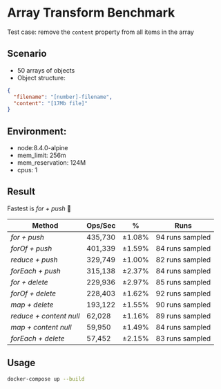 # Array Transform Benchmark

Test case: remove the `content` property from all items in the array

## Scenario

- 50 arrays of objects
- Object structure:

```json
{
  "filename": "[number]-filename",
  "content": "[17Mb file]"
}
```

## Environment:

- node:8.4.0-alpine
- mem_limit: 256m
- mem_reservation: 124M
- cpus: 1

## Result

Fastest is _for + push_ 🎉

| Method                  | Ops/Sec | %      | Runs            |
| ----------------------- | ------- | ------ | --------------- |
| _for + push_            | 435,730 | ±1.08% | 94 runs sampled |
| _forOf + push_          | 401,339 | ±1.59% | 84 runs sampled |
| _reduce + push_         | 329,749 | ±1.00% | 82 runs sampled |
| _forEach + push_        | 315,138 | ±2.37% | 84 runs sampled |
| _for + delete_          | 229,936 | ±2.97% | 85 runs sampled |
| _forOf + delete_        | 228,403 | ±1.62% | 92 runs sampled |
| _map + delete_          | 193,122 | ±1.55% | 90 runs sampled |
| _reduce + content null_ | 62,028  | ±1.16% | 89 runs sampled |
| _map + content null_    | 59,950  | ±1.49% | 84 runs sampled |
| _forEach + delete_      | 57,452  | ±2.15% | 83 runs sampled |

## Usage

```bash
docker-compose up --build
```
